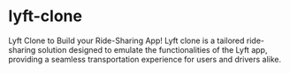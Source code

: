 # lyft-clone
Lyft Clone to Build your Ride-Sharing App!  Lyft clone is a tailored ride-sharing solution designed to emulate the functionalities of the Lyft app, providing a seamless transportation experience for users and drivers alike.
